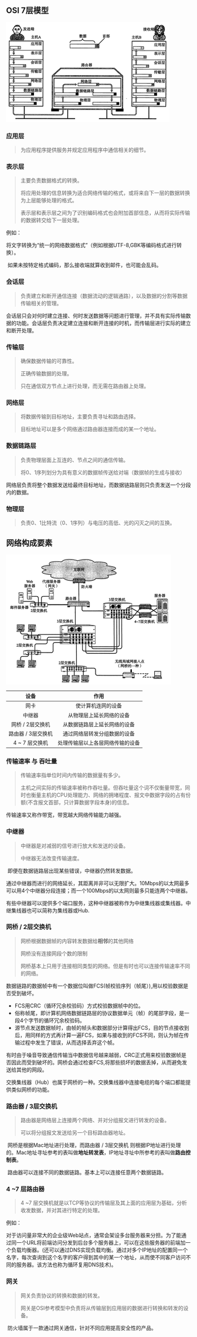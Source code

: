 ## OSI 7层模型

![](https://github.com/daqi17/AndroidBlog/blob/master/img/%E7%BD%91%E7%BB%9C/OSI/OSI%E4%B8%83%E5%B1%821.png)

### 应用层

> 为应用程序提供服务并规定应用程序中通信相关的细节。

### 表示层

> 主要负责数据格式的转换。
>
> 将应用处理的信息转换为适合网络传输的格式，或将来自下一层的数据转换为上层能够处理的格式。
>
> 表示层和表示层之间为了识别编码格式也会附加首部信息，从而将实际传输的数据转交给下一层处理。

例如：

​		将文字转换为“统一的网络数据格式”（例如根据UTF-8,GBK等编码格式进行转换）。

​		如果未按特定格式编码，那么接收端就算收到邮件，也可能会乱码。

### 会话层

> 负责建立和断开通信连接（数据流动的逻辑通路），以及数据的分割等数据传输相关的管理。

​		会话层只会对何时建立连接、何时发送数据等问题进行管理，并不具有实际传输数据的功能。会话层负责决定建立连接和断开连接的时机，而传输层进行实际的建立和断开处理。

### 传输层

> 确保数据传输的可靠性。
>
> 正确传输数据的处理。
>
> 只在通信双方节点上进行处理，而无需在路由器上处理。

### 网络层

> 将数据传输到目标地址，主要负责寻址和路由选择。
>
> 目标地址可以是多个网络通过路由器连接而成的某一个地址。

### 数据链路层

> 负责物理层面上互连的、节点之间的通信传输。
>
> 将0、1序列划分为具有意义的数据帧传送给对端（数据帧的生成与接收）

​		网络层负责将整个数据发送给最终目标地址，而数据链路层则只负责发送一个分段内的数据。

### 物理层

> 负责0、1比特流（0、1序列）与电压的高低、光的闪灭之间的互换。

## 网络构成要素

![](https://github.com/daqi17/AndroidBlog/blob/master/img/%E7%BD%91%E7%BB%9C/OSI/%E7%BD%91%E7%BB%9C%E6%9E%84%E6%88%90%E8%A6%81%E7%B4%A0.png)

|        设备        |               作用               |
| :----------------: | :------------------------------: |
|        网卡        |        使计算机连网的设备        |
|       中继器       |     从物理层上延长网络的设备     |
|  网桥 / 2层交换机  |   从数据链路层上延长网络的设备   |
| 路由器 / 3层交换机 |   通过网络层转发分组数据的设备   |
|   4 ~ 7 层交换机   | 处理传输层以上各层网络传输的设备 |

### 传输速率 与 吞吐量

> 传输速率指单位时间内传输的数据量有多少。
>
> 主机之间实际的传输速率被称作吞吐量。但吞吐量这个词不仅衡量带宽，同时也衡量主机的CPU处理能力、网络的拥堵程度、报文中数据字段的占有份额(不含报文首部，只计算数据字段本身)的信息。

传输速率又称作带宽，带宽越大网络传输能力越强。

### 中继器

> 中继器是对减弱的信号进行放大和发送的设备。
>
> 中继器无法改变传输速度。
>

​		即便在数据链路层出现某些错误，中继器仍然转发数据。

​		通过中继器而进行的网络延长，其距离并非可以无限扩大。10Mbps的以太网最多可以用4个中继器分段连接；而一个100Mbps的以太网则最多只能连两个中继器。

​		有些中继器可以提供多个端口服务，这种中继器被称作为中继集线器或集线器。中继集线器也可以简称为集线器或Hub.

### 网桥 / 2层交换机

> 网桥根据数据帧的内容转发数据给**相邻**的其他网络
>
> 网桥没有连接网段个数的限制
>
> 网桥基本上只用于连接相同类型的网络。但是有时也可以连接传输速率不同的网络。

数据链路的数据帧中有一个数据位叫做FCS(帧校验序列（帧尾）),用以校验数据是否受到破坏。

* FCS用CRC（循环冗余校验码）方式校验数据帧中的位。
* 俗称帧尾，即计算机网络数据链路层的协议数据单元（帧）的尾部字段，是一段4个字节的循环冗余校验码。
* 源节点发送数据帧时，由帧的帧头和数据部分计算得出FCS，目的节点接收到后，用同样的方式再计算一遍FCS，如果与接收到的FCS不同，则认为帧在传输过程中发生了错误，从而选择丢弃这个帧。

​		有时由于噪音导致通信传输当中数据信号越来越弱，CRC正式用来校验数据帧是否因此而受到破坏的。网桥会通过检查FCS,将那些损坏的数据丢掉，从而避免发送给其他的网段。

​		交换集线器（Hub）也属于网桥的一种。交换集线器中连接电缆的每个端口都能提供类似网桥的功能。

### 路由器 / 3层交换机

> 路由器是网络层上连接两个网络、并对分组报文进行转发的设备。
>
> 可以将分组报文发送给另一个目标路由器地址。

​		网桥是根据Mac地址进行处理，而路由器 / 3层交换机 则根据IP地址进行处理的。Mac地址寻址参考的表叫做**地址转发表**，IP地址寻址中所参考的表叫做**路由控制表**。

​		路由器可以连接不同的数据链路。基本上可以连接任意两个数据链路。

### 4 ~7 层路由器

> 4 ~7 层交换机就是以TCP等协议的传输层及其上面的应用层为基础，分析收发数据，并对其进行特定的处理。

例如：

​	对于访问量非常大的企业级Web站点，通常会架设多台服务器来分担。为了能通过同一个URL将前端访问分发到后台多个服务器上，可以在这些服务器的前端加一个负载均衡器。(还可以通过DNS实现负载均衡。通过对多个IP地址的配置同一个名字，每次查询到这个名字的客户得到其中的某一个地址，从而使不同客户访问不同的服务器。该方法也称为循环复用DNS技术)。

### 网关

> 网关负责协议的转换和数据的转发。
>
> 网关是OSI参考模型中负责将从传输层到应用层的数据进行转换和转发的设备。

​		防火墙属于一款通过网关通信，针对不同应用提高安全性的产品。



